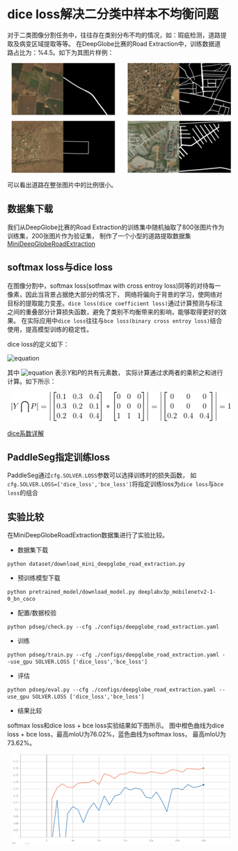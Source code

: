 # dice loss解决二分类中样本不均衡问题

对于二类图像分割任务中，往往存在类别分布不均的情况，如：瑕疵检测，道路提取及病变区域提取等等。
在DeepGlobe比赛的Road Extraction中，训练数据道路占比为：%4.5。如下为其图片样例：
<p align="center">
  <img src="./imgs/deepglobe.png" hspace='10'/> <br />
 </p>
可以看出道路在整张图片中的比例很小。
 
## 数据集下载
我们从DeepGlobe比赛的Road Extraction的训练集中随机抽取了800张图片作为训练集，200张图片作为验证集，
制作了一个小型的道路提取数据集[MiniDeepGlobeRoadExtraction](https://paddleseg.bj.bcebos.com/dataset/MiniDeepGlobeRoadExtraction.zip)

## softmax loss与dice loss

在图像分割中，softmax loss(sotfmax with cross entroy loss)同等的对待每一像素，因此当背景占据绝大部分的情况下，
网络将偏向于背景的学习，使网络对目标的提取能力变差。`dice loss(dice coefficient loss)`通过计算预测与标注之间的重叠部分计算损失函数，避免了类别不均衡带来的影响，能够取得更好的效果。
在实际应用中`dice loss`往往与`bce loss(binary cross entroy loss)`结合使用，提高模型训练的稳定性。

dice loss的定义如下：

![equation](http://latex.codecogs.com/gif.latex?dice\\_loss=1-\frac{2|Y\bigcap{P}|}{|Y|+|P|}) 

其中 ![equation](http://latex.codecogs.com/gif.latex?|Y\bigcap{P}|) 表示*Y*和*P*的共有元素数，
实际计算通过求两者的乘积之和进行计算。如下所示：

<p align="center">
  <img src="./imgs/dice1.png" hspace='10' height="68" width="513"/> <br />
 </p>

[dice系数详解](https://zh.wikipedia.org/wiki/Dice%E7%B3%BB%E6%95%B0)

## PaddleSeg指定训练loss

PaddleSeg通过`cfg.SOLVER.LOSS`参数可以选择训练时的损失函数，
如`cfg.SOLVER.LOSS=['dice_loss','bce_loss']`将指定训练loss为`dice loss`与`bce loss`的组合

## 实验比较

在MiniDeepGlobeRoadExtraction数据集进行了实验比较。

* 数据集下载
```shell
python dataset/download_mini_deepglobe_road_extraction.py
```

* 预训练模型下载
```shell
python pretrained_model/download_model.py deeplabv3p_mobilenetv2-1-0_bn_coco
```
* 配置/数据校验
```shell
python pdseg/check.py --cfg ./configs/deepglobe_road_extraction.yaml
```

* 训练
```shell
python pdseg/train.py --cfg ./configs/deepglobe_road_extraction.yaml --use_gpu SOLVER.LOSS ['dice_loss','bce_loss']

```

* 评估
```
python pdseg/eval.py --cfg ./configs/deepglobe_road_extraction.yaml --use_gpu SOLVER.LOSS ['dice_loss','bce_loss']

```

* 结果比较

softmax loss和dice loss + bce loss实验结果如下图所示。
图中橙色曲线为dice loss + bce loss，最高mIoU为76.02%，蓝色曲线为softmax loss， 最高mIoU为73.62%。
<p align="center">
  <img src="./imgs/loss_comparison.png" hspace='10' height="208" width="516"/> <br />
 </p>

 

